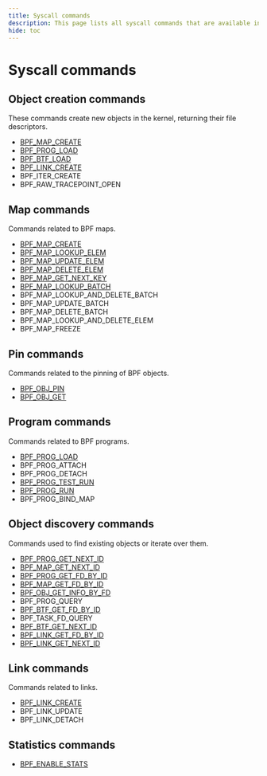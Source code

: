 ```yaml
---
title: Syscall commands
description: This page lists all syscall commands that are available in the Linux kernel. They are categorized based on their functionality.
hide: toc
---
```

# Syscall commands

## Object creation commands

These commands create new objects in the kernel, returning their file descriptors.

* [BPF_MAP_CREATE](BPF_MAP_CREATE.md)
* [BPF_PROG_LOAD](BPF_PROG_LOAD.md)
* [BPF_BTF_LOAD](BPF_BTF_LOAD.md)
* [BPF_LINK_CREATE](BPF_LINK_CREATE.md)
* BPF_ITER_CREATE
* BPF_RAW_TRACEPOINT_OPEN

## Map commands

Commands related to BPF maps.

* [BPF_MAP_CREATE](BPF_MAP_CREATE.md)
* [BPF_MAP_LOOKUP_ELEM](BPF_MAP_LOOKUP_ELEM.md)
* [BPF_MAP_UPDATE_ELEM](BPF_MAP_UPDATE_ELEM.md)
* [BPF_MAP_DELETE_ELEM](BPF_MAP_DELETE_ELEM.md)
* [BPF_MAP_GET_NEXT_KEY](BPF_MAP_GET_NEXT_KEY.md)
* [BPF_MAP_LOOKUP_BATCH](BPF_MAP_LOOKUP_BATCH.md)
* BPF_MAP_LOOKUP_AND_DELETE_BATCH
* BPF_MAP_UPDATE_BATCH
* BPF_MAP_DELETE_BATCH
* BPF_MAP_LOOKUP_AND_DELETE_ELEM
* BPF_MAP_FREEZE

## Pin commands

Commands related to the pinning of BPF objects.

* [BPF_OBJ_PIN](BPF_OBJ_PIN.md)
* [BPF_OBJ_GET](BPF_OBJ_GET.md)

## Program commands

Commands related to BPF programs.

* [BPF_PROG_LOAD](BPF_PROG_LOAD.md)
* BPF_PROG_ATTACH
* BPF_PROG_DETACH
* [BPF_PROG_TEST_RUN](BPF_PROG_TEST_RUN.md)
* [BPF_PROG_RUN](BPF_PROG_TEST_RUN.md)
* BPF_PROG_BIND_MAP

## Object discovery commands

Commands used to find existing objects or iterate over them.

* [BPF_PROG_GET_NEXT_ID](BPF_PROG_GET_NEXT_ID.md)
* [BPF_MAP_GET_NEXT_ID](BPF_MAP_GET_NEXT_ID.md)
* [BPF_PROG_GET_FD_BY_ID](BPF_PROG_GET_FD_BY_ID.md)
* [BPF_MAP_GET_FD_BY_ID](BPF_MAP_GET_FD_BY_ID.md)
* [BPF_OBJ_GET_INFO_BY_FD](BPF_OBJ_GET_INFO_BY_FD.md)
* BPF_PROG_QUERY
* [BPF_BTF_GET_FD_BY_ID](BPF_BTF_GET_FD_BY_ID.md)
* BPF_TASK_FD_QUERY
* [BPF_BTF_GET_NEXT_ID](BPF_BTF_GET_NEXT_ID.md)
* [BPF_LINK_GET_FD_BY_ID](BPF_LINK_GET_FD_BY_ID.md)
* [BPF_LINK_GET_NEXT_ID](BPF_LINK_GET_NEXT_ID.md)

## Link commands 

Commands related to links.

* [BPF_LINK_CREATE](BPF_LINK_CREATE.md)
* BPF_LINK_UPDATE
* BPF_LINK_DETACH

## Statistics commands

* [BPF_ENABLE_STATS](BPF_ENABLE_STATS.md)
